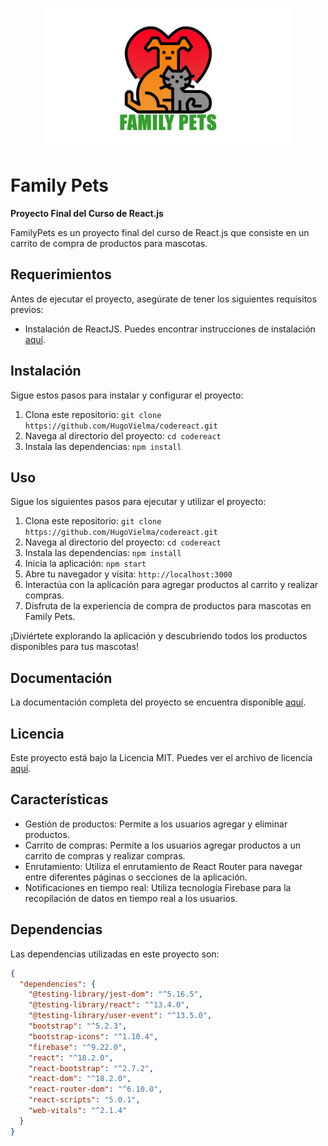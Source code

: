 <p align="center">
  <img src="public/imagenes/editable_Family_Pets2.png" alt="Family Pets" width="400">
</p>

# Family Pets

**Proyecto Final del Curso de React.js**

FamilyPets es un proyecto final del curso de React.js que consiste en un carrito de compra de productos para mascotas.

## Requerimientos

Antes de ejecutar el proyecto, asegúrate de tener los siguientes requisitos previos:

- Instalación de ReactJS. Puedes encontrar instrucciones de instalación [aquí](https://reactjs.org/).

## Instalación

Sigue estos pasos para instalar y configurar el proyecto:

1. Clona este repositorio: `git clone https://github.com/HugoVielma/codereact.git`
2. Navega al directorio del proyecto: `cd codereact`
3. Instala las dependencias: `npm install`

## Uso

Sigue los siguientes pasos para ejecutar y utilizar el proyecto:

1. Clona este repositorio: `git clone https://github.com/HugoVielma/codereact.git`
2. Navega al directorio del proyecto: `cd codereact`
3. Instala las dependencias: `npm install`
4. Inicia la aplicación: `npm start`
5. Abre tu navegador y visita: `http://localhost:3000`
6. Interactúa con la aplicación para agregar productos al carrito y realizar compras.
7. Disfruta de la experiencia de compra de productos para mascotas en Family Pets.

¡Diviértete explorando la aplicación y descubriendo todos los productos disponibles para tus mascotas!


## Documentación

La documentación completa del proyecto se encuentra disponible [aquí](https://example.com).

## Licencia

Este proyecto está bajo la Licencia MIT. Puedes ver el archivo de licencia [aquí](LICENSE).

## Características

- Gestión de productos: Permite a los usuarios agregar y eliminar productos.
- Carrito de compras: Permite a los usuarios agregar productos a un carrito de compras y realizar compras.
- Enrutamiento: Utiliza el enrutamiento de React Router para navegar entre diferentes páginas o secciones de la aplicación.
- Notificaciones en tiempo real: Utiliza tecnología Firebase para la recopilación de datos en tiempo real a los usuarios.

## Dependencias

Las dependencias utilizadas en este proyecto son:

```json
{
  "dependencies": {
    "@testing-library/jest-dom": "^5.16.5",
    "@testing-library/react": "^13.4.0",
    "@testing-library/user-event": "^13.5.0",
    "bootstrap": "^5.2.3",
    "bootstrap-icons": "^1.10.4",
    "firebase": "^9.22.0",
    "react": "^18.2.0",
    "react-bootstrap": "^2.7.2",
    "react-dom": "^18.2.0",
    "react-router-dom": "^6.10.0",
    "react-scripts": "5.0.1",
    "web-vitals": "^2.1.4"
  }
}

